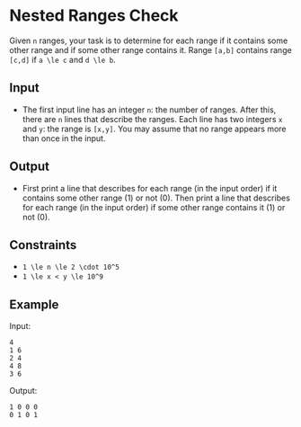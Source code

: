 # Nested Ranges Check 

Given ```n``` ranges, your task is to determine for each range if it contains some other range and if some other range contains it.
Range ```[a,b]``` contains range ```[c,d]``` if ```a \le c``` and ```d \le b```.
## Input
- The first input line has an integer ```n```: the number of ranges.
After this, there are ```n``` lines that describe the ranges. Each line has two integers ```x``` and ```y```: the range is ```[x,y]```.
You may assume that no range appears more than once in the input.
## Output
- First print a line that describes for each range (in the input order) if it contains some other range (1) or not (0).
Then print a line that describes for each range (in the input order) if some other range contains it (1) or not (0).
## Constraints

- ```1 \le n \le 2 \cdot 10^5```
- ```1 \le x < y \le 10^9```

## Example
Input:
```
4
1 6
2 4
4 8
3 6
```

Output:
```
1 0 0 0
0 1 0 1
```
